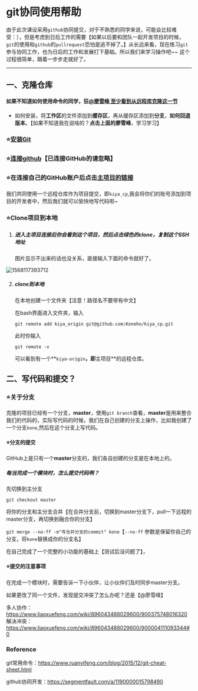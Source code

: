 # git协同使用帮助

由于此次课设采用`github`协同提交，对于不熟悉的同学来说，可能会比较难受：），但是考虑到日后工作的需要【如果以后要和团队一起开发项目的时候，`git`的使用和`github`的`pullrequest`恐怕是逃不掉了。】从长远来看，现在练习`git`参与协同工作，也为日后的工作和发展打下基础。所以我们来学习操作吧~~ 这个过程很简单，跟着一步步走就好了。

------------

## 一、克隆仓库

#### **如果不知道如何使用命令的同学**，**狂[@廖雪峰 至少看到从远程库克隆这一节](https://www.liaoxuefeng.com/wiki/896043488029600/896067074338496)**

* 如何安装，将**工作区**的文件添加到**缓存区**，再从缓存区添加到**分支**，**如何回退版本**。【如果不知道我在说啥的？**点击上面的廖雪峰**，学习学习】

### ⭐[安装Git](https://www.jianshu.com/p/414ccd423efc)

### ⭐[连接github](https://www.liaoxuefeng.com/wiki/896043488029600/896954117292416)【已连接GitHub的请忽略】

### ⭐在连接自己的GitHub账户后点击[主项目的链接](https://github.com/Koneho/kiya_cp)

我们共同使用一个远程仓库作为项目提交，即`kiya_cp`,我会将你们的账号添加到项目的开发者中，然后我们就可以愉快地写代码啦~

### ⭐Clone项目到本地

1. ##### 进入主项目连接后你会看到这个项目，然后点击绿色的clone，复制这个SSH地址

   图片显示不出来的话也没关系，直接输入下面的命令就好了。

![1568117393712](C:\Users\Eos\AppData\Roaming\Typora\typora-user-images\1568117393712.png)

2. ##### clone到本地

   在本地创建一个文件夹【注意！路径名不要带有中文】

   在bash界面进入文件夹，输入

   `git remote add kiya_origin git@github.com:Koneho/kiya_cp.git`

   此时你输入

   `git remote -v`

   可以看到有一个**`kiya-origin`**，即**主项目**的远程仓库。



## 二、写代码和提交？

### ⭐关于分支

克隆的项目已经有一个分支，**master**，使用`git branch`查看，**master**是用来整合我们的代码的，实际写代码的时候，我们在自己创建的分支上操作，比如我创建了一个分支`kone`,然后在这个分支上写代码。

#### ⭐分支的提交

GitHub上是只有一个**master**分支的，我们各自创建的分支是在本地上的。

##### 每当完成一个模块时，怎么提交代码咧？

先切换到主分支

`git checkout master`

将你的分支和主分支合并【在合并分支前，切换到master分支下，pull一下远程的master分支，再切换到融合你的分支】

`git merge --no-ff -m"写合并分支的commit" kone`【`--no-ff` 参数是保留你自己的分支，将`kone`替换成你的分支名】

在自己完成了一个完整的小功能的基础上【测试后没问题了】，



#### ⭐提交的注意事项

在完成一个模块时，需要告诉一下小伙伴，让小伙伴们及时同步master分支。

如果更改了同一个文件，发现提交冲突了怎么办呢？还是【@廖雪峰】

多人协作：https://www.liaoxuefeng.com/wiki/896043488029600/900375748016320
解决冲突：https://www.liaoxuefeng.com/wiki/896043488029600/900004111093344#0



### Reference

git常用命令：https://www.ruanyifeng.com/blog/2015/12/git-cheat-sheet.html

github协同开发：https://segmentfault.com/a/1190000015798490